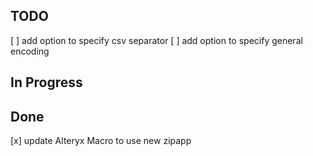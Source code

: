 ## TODO
[ ] add option to specify csv separator
[ ] add option to specify general encoding

## In Progress


## Done
[x] update Alteryx Macro to use new zipapp